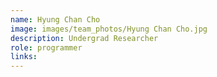 ```yaml
---
name: Hyung Chan Cho
image: images/team_photos/Hyung Chan Cho.jpg
description: Undergrad Researcher
role: programmer
links:
---
```


